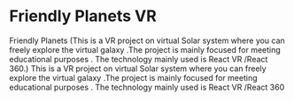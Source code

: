 # Friendly Planets VR
Friendly Planets                                            (This is a VR project on virtual Solar system where you can freely explore the virtual galaxy .The project is mainly focused for meeting educational purposes . The technology mainly used is React VR /React 360.)
This is a VR project on virtual Solar system where you can freely explore the virtual galaxy .The project is mainly focused for meeting educational purposes . The technology mainly used is React VR /React 360
